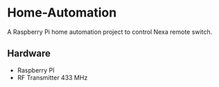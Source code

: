 # Home-Automation
A Raspberry Pi home automation project to control Nexa remote switch.

## Hardware
- Raspberry PI
- RF Transmitter 433 MHz
